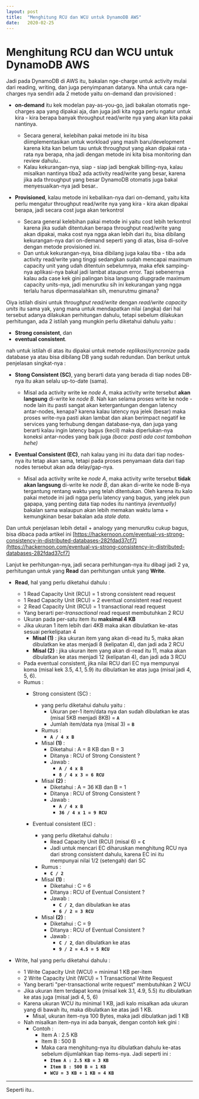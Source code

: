 ```yaml
---
layout: post
title:  "Menghitung RCU dan WCU untuk DynamoDB AWS"
date:   2020-02-25
---
```

Menghitung RCU dan WCU untuk DynamoDB AWS
====
Jadi pada DynamoDB di AWS itu, bakalan nge-charge untuk activity mulai dari reading, writing, dan juga penyimpanan datanya. Nha untuk cara nge-charges nya sendiri ada 2 metode yaitu on-demand dan provisioned :
- **on-demand** itu kek modelan pay-as-you-go, jadi bakalan otomatis nge-charges apa yang dipakai aja, dan juga jadi kita ngga perlu ngatur untuk kira - kira berapa banyak throughput read/write nya yang akan kita pakai nantinya.
	- Secara general, kelebihan pakai metode ini itu bisa diimplementasikan untuk workload yang masih baru/development karena kita kan belum tau untuk throughput yang akan dipakai rata - rata nya berapa, nha jadi dengan metode ini kita bisa monitoring dan review dahulu..
	- Kalau kekurangan-nya, siap - siap jadi bengkak billing-nya, kalau misalkan nantinya tiba2 ada activity read/write yang besar, karena jika ada throughput yang besar DynamoDB otomatis juga bakal menyesuaikan-nya jadi besar..

- **Provisioned**, kalau metode ini kebalikan-nya dari on-demand, yaitu kita perlu mengatur throughput read/write nya yang kira - kira akan dipakai berapa, jadi secara cost juga akan terkontrol
	- Secara general kelebihan pakai metode ini yaitu cost lebih terkontrol karena jika sudah ditentukan berapa throughput read/write yang akan dipakai, maka cost nya ngga akan lebih dari itu, bisa dibilang kekurangan-nya dari on-demand seperti yang di atas, bisa di-solve dengan metode provisioned ini.
	- Dan untuk kekurangan-nya, bisa dibilang juga kalau tiba - tiba ada activity read/write yang tinggi sedangkan sudah mencapai maximum capacity unit yang udah ditentuin sebelumnya, maka efek samping-nya aplikasi-nya bakal jadi lambat ataupun error. Tapi sebenernya kalau ada case kek gini palingan bisa langsung diupgrade maximum capacity units-nya, jadi menurutku sih ini kekurangan yang ngga terlalu harus dipermasalahkan sih, menurutmu gimana?

Oiya istilah disini untuk *throughput read/write* dengan *read/write capacity units* itu sama yak, yang mana untuk mendapatkan nilai (angka) dari hal tersebut adanya dilakukan perhitungan dahulu, tetapi sebelum dilakukan perhitungan, ada 2 istilah yang mungkin perlu diketahui dahulu yaitu :
- **Strong consistent**, dan 
- **eventual consistent**.

nah untuk istilah di atas itu dipakai untuk metode *replikasi/syncronize* pada database ya atau bisa dibilang DB yang sudah redundan. Dan berikut untuk penjelasan singkat-nya :
- **Stong Consistent (SC)**, yang berarti data yang berada di tiap nodes DB-nya itu akan selalu up-to-date (sama).
	- Misal ada activity write ke *node A*, maka activity write tersebut **akan langsung** di-write ke *node B*. Nah kan selama proses write ke node - node lain itu pasti sangat akan ketergantungan dengan latency antar-nodes, kenapa? karena kalau latency nya jelek (besar) maka proses write-nya pasti akan lambat dan akan berimpact negatif ke services yang terhubung dengan database-nya, dan juga yang berarti kalau ingin latency bagus (kecil) maka diperlukan-nya koneksi antar-nodes yang baik juga _(baca: pasti ada cost tambahan hehe)_

- **Eventual Consistent (EC)**, nah kalau yang ini itu data dari tiap nodes-nya itu tetap akan sama, tetapi pada proses penyamaan data dari tiap nodes tersebut akan ada delay/gap-nya.
	- Misal ada activity write ke _node A_, maka activity write tersebut __tidak akan langsung__ di-write ke _node B_, dan akan di-write ke node B-nya tergantung rentang waktu yang telah ditentukan. Oleh karena itu kalo pakai metode ini jadi ngga perlu latency yang bagus, yang jelek pun gapapa, yang penting data tiap nodes itu nantinya _(eventually)_ bakalan sama walaupun akan lebih memakan waktu lama + kemungkinan besar bakalan ada _stale data_.

Dan untuk penjelasan lebih detail + analogy yang menurutku cukup bagus, bisa dibaca pada artikel ini [https://hackernoon.com/eventual-vs-strong-consistency-in-distributed-databases-282fdad37cf7](https://hackernoon.com/eventual-vs-strong-consistency-in-distributed-databases-282fdad37cf7)

Lanjut ke perhitungan-nya, jadi secara perhitungan-nya itu dibagi jadi 2 ya, perhitungan untuk yang **Read** dan perhitungan untuk yang __Write__.

- __Read__, hal yang perlu diketahui dahulu :
	- 1 Read Capacity Unit (RCU) = 1 strong consistent read request
	- 1 Read Capacity Unit (RCU) = 2 eventual consistent read request
	- 2 Read Capacity Unit (RCU) = 1 transactional read request
	- Yang berarti per-_transactional_ read request membutuhkan 2 RCU
	- Ukuran pada per-satu item itu **maksimal 4 KB**
	- Jika ukuran 1 item lebih dari 4KB maka akan dibulatkan ke-atas sesuai perkelipatan 4
		- **Misal (1)** : jika ukuran item yang akan di-read itu 5, maka akan dibulatkan ke atas menjadi 8 (kelipatan 4), dan jadi ada 2 RCU
		- **Misal (2)** : jika ukuran item yang akan di-read itu 11, maka akan dibulatkan ke atas menjadi 12 (kelipatan 4), dan jadi ada 3 RCU
	- Pada eventual consistent, jika nilai RCU dari EC nya mempunyai koma (misal kek 3.5, 4.1, 5.9) itu dibulatkan ke atas juga (misal jadi 4, 5, 6).
	- Rumus :
		- Strong consistent (SC) :
			- yang perlu diketahui dahulu yaitu :
				- Ukuran per-1 item/data nya dan sudah dibulatkan ke atas (misal 5KB menjadi 8KB) = **``A``**
				- Jumlah item/data nya (misal 3) = **``B``**
			- Rumus :
				- **``A / 4 x B``**
			- Misal **(1)** :
				- Diketahui : A = 8 KB dan B = 3
				- Ditanya : RCU of Strong Consistent ?
				- Jawab : 
					- **``A / 4 x B``**
					- **``8 / 4 x 3 = 6 RCU``**
			- Misal **(2)** :
				- Diketahui : A = 36 KB dan B = 1
				- Ditanya : RCU of Strong Consistent ?
				- Jawab : 
					- **``A / 4 x B``**
					- **``36 / 4 x 1 = 9 RCU``**
				
		- Eventual consistent (EC) :
			- yang perlu diketahui dahulu :
				- Read Capacity Unit (RCU) (misal 6) = **``C``**
				- Jadi untuk mencari EC diharuskan menghitung RCU nya dari strong consistent dahulu, karena EC ini itu mempunyai nilai 1/2 (setengah) dari SC
			- Rumus :
				- **``C / 2``**
			- Misal **(1)** :
				- Diketahui : C = 6
				- Ditanya : RCU of Eventual Consistent ?
				- Jawab : 
					- **``C / 2``**, dan dibulatkan ke atas
					- **``6 / 2 = 3 RCU``**
			- Misal **(2)** :
				- Diketahui : C = 9
				- Ditanya : RCU of Eventual Consistent ?
				- Jawab : 
					- **``C / 2``**, dan dibulatkan ke atas
					- **``9 / 2 = 4.5 = 5 RCU``**

-   Write, hal yang perlu diketahui dahulu :
	- 1 Write Capacity Unit (WCU) = minimal 1 KB per-item
	- 2 Write Capacity Unit (WCU) = 1 Transactional Write Request
	- Yang berarti "per-transactional write request" membutuhkan 2 WCU
	- Jika ukuran item terdapat koma (misal kek 3.1, 4.9, 5.5) itu dibulatkan ke atas juga (misal jadi 4, 5, 6)
	- Karena ukuran WCU itu minimal 1 KB, jadi kalo misalkan ada ukuran yang di bawah itu, maka dibulatkan ke atas jadi 1 KB.
		- Misal, ukuran item-nya 100 Bytes, maka jadi dibulatkan jadi 1 KB
	- Nah misalkan item-nya ini ada banyak, dengan contoh kek gini :
		- Contoh :
			- Item A : 2.5 KB
			- Item B : 500 B
			- Maka cara menghitung-nya itu dibulatkan dahulu ke-atas sebelum dijumlahkan tiap items-nya. Jadi seperti ini :
				- **``Item A : 2.5 KB = 3 KB``**
				- **``Item B : 500 B = 1 KB``**
				- **``WCU = 3 KB + 1 KB = 4 KB``**

---

Seperti itu..